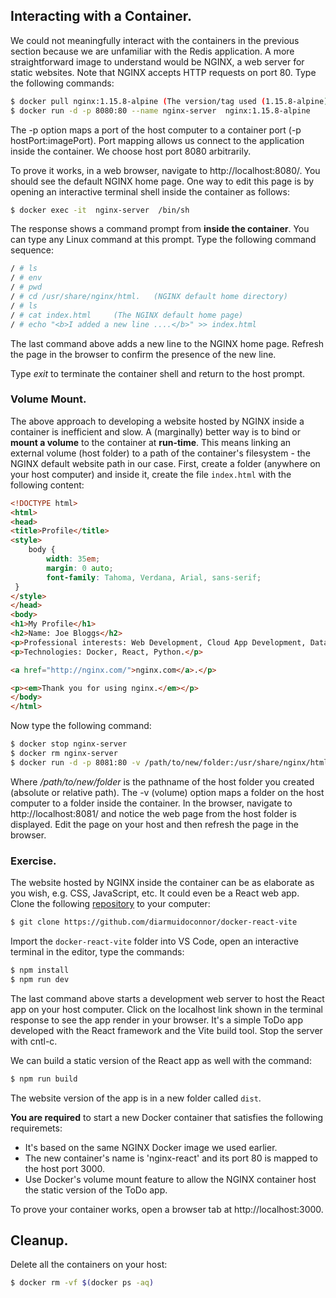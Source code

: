 ## Interacting with a Container.

We could not meaningfully interact with the containers in the previous section because we are unfamiliar with the Redis application. A more straightforward image to understand would be NGINX, a web server for static websites. Note that NGINX accepts HTTP requests on port 80. Type the following commands:

~~~bash
$ docker pull nginx:1.15.8-alpine (The version/tag used (1.15.8-alpine) is arbitrary)
$ docker run -d -p 8080:80 --name nginx-server  nginx:1.15.8-alpine
~~~
The -p option maps a port of the host computer to a container port (-p hostPort:imagePort). Port mapping allows us connect to the application inside the container. We choose host port 8080 arbitrarily. 

To prove it works, in a web browser, navigate to http://localhost:8080/. You should see the default NGINX home page. One way to edit this page is by opening an interactive terminal shell inside the container as follows:
~~~bash
$ docker exec -it  nginx-server  /bin/sh
~~~
The response shows a command prompt from __inside the container__. You can type any Linux command at this prompt. Type the following command sequence:
~~~bash
/ # ls
/ # env
/ # pwd
/ # cd /usr/share/nginx/html.   (NGINX default home directory)
/ # ls
/ # cat index.html     (The NGINX default home page)
/ # echo "<b>I added a new line ....</b>" >> index.html 
~~~
The last command above adds a new line to the NGINX home page. Refresh the page in the browser to confirm the presence of the new line. 

Type *exit* to terminate the container shell and return to the host prompt.

### Volume Mount.

The above approach to developing a website hosted by NGINX inside a container is inefficient and slow. A (marginally) better way is to bind or __mount a volume__ to the container at __run-time__. This means linking an external volume (host folder) to a path of the container's filesystem - the NGINX default website path in our case. First, create a folder (anywhere on your host computer) and inside it, create the file `index.html` with the following content:
~~~html
<!DOCTYPE html>
<html>
<head>
<title>Profile</title>
<style>
    body {
        width: 35em;
        margin: 0 auto;
        font-family: Tahoma, Verdana, Arial, sans-serif;
 }
</style>
</head>
<body>
<h1>My Profile</h1>
<h2>Name: Joe Bloggs</h2>
<p>Professional interests: Web Development, Cloud App Development, Data Science.</p>
<p>Technologies: Docker, React, Python.</p>

<a href="http://nginx.com/">nginx.com</a>.</p>

<p><em>Thank you for using nginx.</em></p>
</body>
</html>
~~~
Now type the following command:
~~~bash
$ docker stop nginx-server
$ docker rm nginx-server
$ docker run -d -p 8081:80 -v /path/to/new/folder:/usr/share/nginx/html    --name nginx-server  nginx:1.15.8-alpine
~~~
Where */path/to/new/folder* is the pathname of the host folder you created (absolute or relative path). The -v (volume) option maps a folder on the host computer to a folder inside the container. In the browser, navigate to http://localhost:8081/ and notice the web page from the host folder is displayed. Edit the page on your host and then refresh the page in the browser. 

### Exercise.

The website hosted by NGINX inside the container can be as elaborate as you wish, e.g. CSS, JavaScript, etc. It could even be a React web app. Clone the following [repository][react] to your computer:
~~~bash
$ git clone https://github.com/diarmuidoconnor/docker-react-vite
~~~
Import the `docker-react-vite` folder into VS Code, open an interactive terminal in the editor, type the commands:
~~~bash
$ npm install
$ npm run dev
~~~
The last command above starts a development web server to host the React app on your host computer. Click on the localhost link shown in the terminal response to see the app render in your browser. It's a simple ToDo app developed with the React framework and the Vite build tool. Stop the server with cntl-c.

We can build a static version of the React app as well with the command:
~~~bash
$ npm run build
~~~
The website version of the app is in a new folder called `dist`.

__You are required__ to start a new Docker container that satisfies the following requiremets:

+ It's based on the same NGINX Docker image we used earlier. 
+ The new container's name is 'nginx-react' and its port 80 is mapped to the host port 3000.
+ Use Docker's volume mount feature to allow the NGINX container host the static version of the ToDo app. 

To prove your container works, open a browser tab at http://localhost:3000.

## Cleanup.

Delete all the containers on your host:
~~~bash
$ docker rm -vf $(docker ps -aq)
~~~


[react]: https://github.com/nirdhum/todo-app